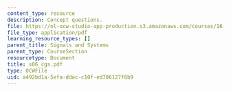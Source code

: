 ```yaml
---
content_type: resource
description: Concept questions.
file: https://ol-ocw-studio-app-production.s3.amazonaws.com/courses/16-01-unified-engineering-i-ii-iii-iv-fall-2005-spring-2006/a492bd1a5efaddacc10fed706127f8b9_s06_cgs.pdf
file_type: application/pdf
learning_resource_types: []
parent_title: Signals and Systems
parent_type: CourseSection
resourcetype: Document
title: s06_cgs.pdf
type: OCWFile
uid: a492bd1a-5efa-ddac-c10f-ed706127f8b9
---
```

